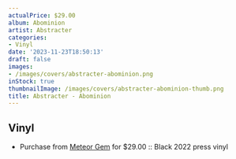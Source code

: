 ```yaml
---
actualPrice: $29.00
album: Abominion
artist: Abstracter
categories:
- Vinyl
date: '2023-11-23T18:50:13'
draft: false
images:
- /images/covers/abstracter-abominion.png
inStock: true
thumbnailImage: /images/covers/abstracter-abominion-thumb.png
title: Abstracter - Abominion
---
```


## Vinyl
* Purchase from [Meteor Gem](https://meteor-gem.com/products/abstracter-abominion-lp) for $29.00 :: Black 2022 press vinyl
